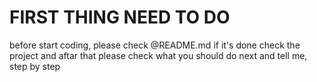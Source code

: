 # FIRST THING NEED TO DO
before start coding, please check @README.md if it's done check the project and aftar that please check what you should do next and tell me, step by step